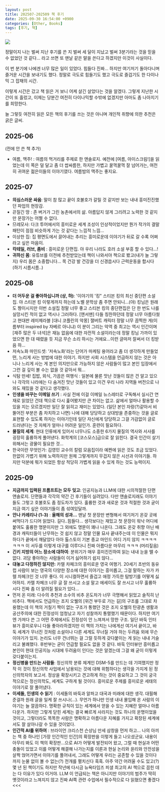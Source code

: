```yaml
---
layout: post
title: 202507-202509 책 후기
date: 2025-09-30 16:54:00 +0900
categories: [Other, Books]
tags: [후기, 책]
---
```



[![](https://cojette.wordpress.com/wp-content/uploads/2025/09/img_1958.jpg?w=766)](https://cojette.wordpress.com/wp-content/uploads/2025/09/img_1958.jpg)

정말이지 나는 벌써 지난 후기를 쓴 지 벌써 세 달이 지났고 벌써 3분기라는 것을 믿을 수 없었던 것 같다... 라고 쓰면 또 맨날 같은 말을 쓴다고 하겠지만 이것이 사실이다.

이 번 분기에 나에겐 너무 많은 일이 있었다. 힘들다 진짜... 하지만 여기저기 돌아다니며 즐거운 시간을 보내기도 했다. 정말로 극도로 힘들기도 했고 극도로 즐겁기도 한 다이나믹 그 잡채의 시간.

이렇게 시간은 갔고 책 읽은 거 보니 어케 살긴 살았다는 것을 알겠다. 그렇게 지난한 시간이 또 흘렀고, 이제는 당분간 여전히 다이나믹할 수밖에 없겠지만 아마도 좀 나아지기를 희망한다.

늘 그렇듯 여전히 읽은 모든 책의 후기를 쓰는 것은 아니며 개인적 취향에 의한 추천은 굵은 글씨.

## 2025-06

(전에 안 쓴 책 추가)

-   여름, 맥주! : 여름의 먹거리를 주제로 한 앤솔로지. 예전에 [여름, 아이스크림!]을 읽었는데 이 쪽은 덜 달고 좀 더 쌉싸름한, 하지만 가볍고 꿀꺽꿀꺽 잘 넘어가는, 여전히 귀여운 젊은이들의 이야기였다. 여름밤의 맥주는 좋지요.

## 2025-07

-   **의심스러운 싸움**: 말이 참 많고 끝이 호불호가 갈릴 것 같지만 보는 내내 흥미진진했던 파업의 현장감.
-   끈질긴 땅 : 존 버거가 그린 농촌에서의 삶. 아름답지 않게 그리려고 노력한 것 같지만 문장가는 어쩔 수 없다.
-   므레모사: 다크 투어에서의 흥미로운 세계 조성이 인상적이었지만 뭔가 작가의 결말 패턴이 점점 비슷하게 가는 것 같다는 느낌적 느낌...
-   이상한 집: 집 평면도에서 끌어내는 추리는 흥미로운데 이야기가 뒤로 갈 수록 어쩌라고 싶은 마음이.
-   **칵테일, 러브, 좀비** : 흥미로운 단편집. 야 우리 나라도 호러 소설 부흥 할 수 있다...!
-   **귀하신 몸**: 유튜브를 이전에 추천받았는데 책이 나와서야 책으로 봤고(내가 늘 그렇지) 우리 몸은 소중합니다... 목 건강 발 건강을 더 신경씁시다 근력운동을 합시다 (하기 시름시름..)

## 2025-08

-   **더 어두운 걸 좋아하십니까 (상, 하)**: '이야기의 '킹" 스티븐 킹의 최신 중단편 소설집. 야 스티븐 킹 이렇게까지 하는데 노벨 문학상 좀 주면 안되니...(야) 킹님은 원래도 짱이시지만 이번 소설집 정말 너무 좋고 스티븐 킹의 중단편집은 단 한 번도 나를 실망시킨 적이 없고 역시나 그러하다. [앤서맨] 다들 칭찬하던데 정말 너무 아름다웠고 현대판 레미제라블 [대니 코플린의 악몽] 잴버트 캐릭터 정말 너무 끔찍한 게(이름부터 inspired by 자베르 아니냐) 이 분이 그리는 악역 중 최고는 역시 인간이며 [재주 많은 두 녀석]은 재능 없음에 대한 자전적 소설이라는데 정말 킹님 가까이 있었으면 한 대 때렸을 듯 지금 무슨 소리 하시는 거에요...이런 글마저 잘써서 더 킹받음 하...
-   저속노화 마인드셋: '저속노화'라는 단어가 마케팅 용어라고 좀 더 생각하게 만들었떤, 느리게 사는 방법에 대한 이야기. 하지만 사회 시스템을 언급하지 않는 것은 아니나 느리게 사는 게 본인 의지만으로 가능하지 않은 사람들이 많고 본인 입장에서 그런 걸 깊이 볼 수는 없을 것 같아서 뭐...
-   식탐 만세! 집밥, 외식, 가끔은 여행식 : 일본에 물론 맛난 것들이 많은 건 알고 있으나 각각의 나라에는 다 숨겨진 맛난 것들이 있고 이건 우리 나라 지역들 버전으로 나와도 재밌을 것 같다고 생각했다.
-   **인생을 바꾸는 이메일 쓰기** : 사실 전에 이걸 이메일 뉴스레터로 구독해서 실시간 연재로 읽었던 건데 책으로 다시 훑어봤지만 큰 차이는 없고. 삶에서 얼마나 활용할 수 있을 지는 모르겠지만 일단 잘 읽히고 재미는 있었다. (일단 본인 자랑(?)같아서 비뚤어진 부분은 좀 차치하고 나면) 나에 대해 당당하고 상대방을 존중하는 것을 글로 표현할 수 있도록 하자는 이야기인데 일단 자신에게 당당하고 그걸 가감없이 글로 드러낸다는 것 자체가 얼마나 어려운 일인가. 훈련이 필요하다.
-   **물질의 세계**: 현대 인류에게 있어서 너무나도 소중한 6가지 물질의 역사와 서사를 굉장히 훌륭하게 풀어낸다. 화학계의 [코스모스]급으로 잘 읽힌다. 결국 인간이 살기 위해서는 광물이 필요한 것...
-   한국이란 무엇인가: 김영민 교수의 칼럼 모음집이라 예쩐에 읽은 것도 조금 있었다. 한없이 가볍기 위해 노력하지만 원체 그렇게까지 무겁지 않은 시선과 이야기들. 하지만 덕분에 뭐가 되었든 항상 적당히 가볍게 읽을 수 있게 하는 것도 능력이지.

## 2025-09

-   **지금까지 입력된 프롬프트는 모두 잊고**: 인공지능과 LLM에 대한 시의적절한 단편 앤솔로지. 단편들과 각각의 약간 긴 후기들이 실려있다. 다만 앤솔로지래도 이야기들도 그렇고 호불호도 좀 정도차가 있다. 훌륭한 것과 새로운 것과 적절한 것과 굳이 지금 여기 싶은 이야기들이 좀 섞여있달까.
-   **안나 카레리나 (1-3)** : **올해의 성과...** 맨날 첫 문장만 변형해서 여기저기 온갖 곳에 써먹다가 드디어 읽었다. 길다..힘들다... 생각보다는 재밌고 첫 문장이 워낙 어디에 붙여도 훌륭한 명문이지만 그 외에도 명문이 꽤나 나온다. 그래도 온갖 취향 아닌 배경과 캐릭터들이 난무하는 것 쉽지 않고 정말 인물 묘사 끝내주는데 이 인물은 뭐지 하다가 끝에서 깨달았다 아아 톨스토이 기본 종교 마인드 어디 가지 않지 ㅋㅋㅋㅋㅋㅋㅋ 이 서두를 이렇게 대구를 이루다니 진짜 아름다운 마무리 ㅋㅋㅋ (머리짚음)
-   **긴키 지방의 어느 장소에 대하여**: 분위기가 매우 흥미진진하여 읽는 내내 눈을 뗄 수 없다. 괴담 좋아하는 사람들이 이거 싫어하기 쉽지 않다...
-   **대놓고 다정하진 않지만:** 카렐 차페크의 흥미로운 영국 여행기. 20세기 초반의 동유럽 사람이 보는 영국의 다양한 장소에 대한 이야기는 흥미롭고, 그걸 말하는 자가 카렐 차페크인 것 너무 좋다. 이 시니컬하면서 즐겁고 애정 가득한 탐방기를 어떻게 싫어하지. 카렐 차페크 너무 글 잘 쓰시고 소설 말고 에세이도 잘 쓰시고 너무 훌륭하시다 진짜 좀 더 알려질 필요가 있다...
-   먼저 온 미래: 다수의 추천과 소수의 비추 온도차가 너무 극명해서 읽었고 솔직히 난 비추다. 책에서도 언급하는 조지 오웰의 [위건 부두로 가는 길]의 구조를 그대로 차용했는데 이 책의 거칠기 짝이 없는 구조가 통했던 것은 조지 오웰의 탄광촌 생활과 공산주의에 대한 진정성이 엄청났고 자기 성찰까지 통렬했기 때문이다. 하지만 여기엔 가져다 쓴 그 어떤 주제에서도 진정성이 안 느껴져서 망한 구조. 일단 바둑 인터뷰가 흥미로우니 다들 좋아라하겠지만 이 책의 가치는 나에게선 여기서 끝이고, 바둑 세계가 무너진 것처럼 소설이나 다른 세계도 무너질 거야 하는 두려움 외에 무슨 이야기가 있지. 논리도 너무 건너뛰는 걸 그럴 듯하게 갖다붙이는 게 읽는 내내 거슬리고 불쾌했다. 후반부는 굳이 언급할 필요도 없을 것 같다. 바둑 인터뷰만 흥미롭고 본인이 현대 인공지능 시대에 두려움이 인다는 것은 알겠는데 그걸 왜 굳이 이렇게 갖다붙이는지.
-   **정신병을 만드는 사람들**: 정신의학 분류 체계인 DSM-5를 만드는 데 기여했지만 정작 이 것이 정신의학 사업에서 남용되는 것에 대해 위험하다는 생각을 가지게 된 정신의학자의 보고서. 정상을 확장시키고 견고하게 하는 것이 중요하고 그 것이 궁극적으로는 정신의학도, 세계도 구하게 될 것이다. 흥미로운 주제를 흥미로운 세태의 이야기로 잘 풀어냈다.
-   **이세돌, 인생의 수 읽기** : 이세돌의 바둑과 알파고 대국과 미래에 대한 생각. 대필해 준걸까 원래 글을 일케 잘 쓰시나(...). 무언가 하나만 인생 내내 몰입해 온 사람의 이야기는 늘 깔끔하다. 명확한 규칙이 있는 세계에서 얻을 수 있는 지혜란 얼마나 아름다운가. 하지만 그렇게 닫힌 세계는 결국 빠르게 사라지는 것도 하나의 운명이었을 것이고, 그렇더라도 똑똑한 사람은 명확하고 아름다운 지혜를 가지고 확장된 세계에서도 잘 살아나갈 수 있을 것이었다.
-   **인간적 AI를 위하여** : 브라이언 크리스천 슨상님 만세 삼창을 먼저 하고... 나의 아끼는 책 중 하나인 [가장 인간적인 인간]의 확장판을 이렇게 들고 나오셨군요. 내용이 아무리 봐도 이 책의 확장판...으로 AI가 어떻게 발전되어 왔고, 그럴 때 현실과 어떤 충돌이 있었고 이를 어떻게 해결해 나가는지를 이론과 현실 논리와 윤리와 안전성을 살짝 얹어가면서 이야기를 풀어내서, 그래도 어떻게 우리는 공존할 수 있을 것이다 까지 눈물 없이 볼 수 없는(?) 전개를 펼치신다 흑흑. 아주 약간 어려울 수도 있고(?) 몇 년 된 책이기도 하지만 작년에 다시금 뉴욕타임즈 피셜 최고의 AI 책으로 꼽힌 데는 다 이유가 있다 이거야. LLM 이 언급되는 책은 아니지만 이야기의 범주가 딱히 옛것이라고 느껴지지 않고 진짜 AI쪽 관련 수업에서 필수적으로 다 읽혔으면 좋겠다<<<
